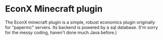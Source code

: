 # EconX Minecraft plugin
The EconX minecraft plugin is a simple, robust economics plugin originally for "papermc" servers.
Its backend is powered by a sql database. (I'm sorry for the messy coding, haven't done much Java before.)